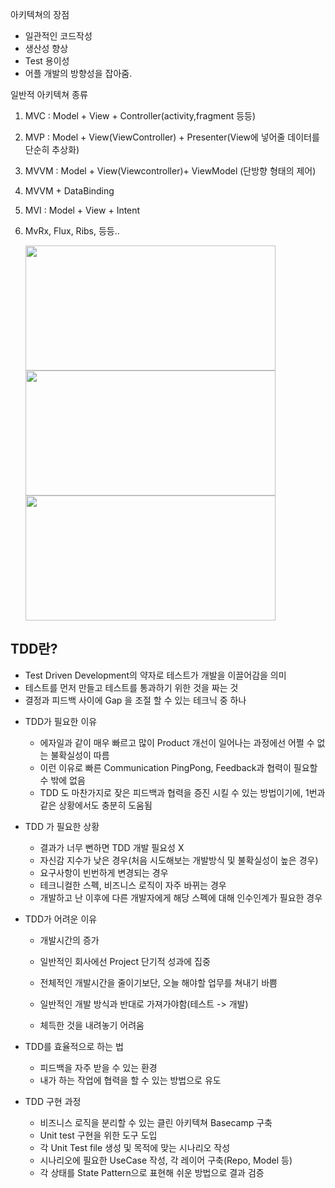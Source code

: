 아키텍쳐의 장점
 - 일관적인 코드작성
 - 생산성 향상
 - Test 용이성
 - 어플 개발의 방향성을 잡아줌.

일반적 아키텍쳐 종류
1. MVC : Model + View + Controller(activity,fragment 등등)
2. MVP : Model + View(ViewController) + Presenter(View에 넣어줄 데이터를 단순히 추상화)
3. MVVM : Model + View(Viewcontroller)+ ViewModel (단방향 형태의 제어)
4. MVVM + DataBinding
5. MVI : Model + View + Intent
6. MvRx, Flux, Ribs, 등등..


    <img src="https://user-images.githubusercontent.com/84216838/173282590-cbdebe5a-409f-4411-bd6e-a8b0a1d06216.png" width=400 height= 200>
    

    <img src="https://user-images.githubusercontent.com/84216838/173282837-830f1a9c-4d8c-492b-9a02-bdf44b7a78c5.png" width =400 height= 200>

    <img src="https://user-images.githubusercontent.com/84216838/173283013-6ab0c8b5-91b2-42eb-8c7b-d2aac509ad81.png" width = 400 height =200>

## TDD란? 
- Test Driven Development의 약자로 테스트가 개발을 이끌어감을 의미
- 테스트를 먼저 만들고 테스트를 통과하기 위한 것을 짜는 것
- 결정과 피드백 사이에 Gap 을 조절 할 수 있는 테크닉 중 하나

+ TDD가 필요한 이유
    - 에자일과 같이 매우 빠르고 많이 Product 개선이 일어나는 과정에선 어쩔 수 없는 불확실성이 따름
    - 이런 이유로 빠른 Communication PingPong, Feedback과 협력이 필요할 수 밖에 없음
    - TDD 도 마찬가지로 잦은 피드백과 협력을 증진 시킬 수 있는 방법이기에, 1번과 같은 상황에서도 충분히 도움됨

+ TDD 가 필요한 상황
    - 결과가 너무 뻔하면 TDD 개발 필요성 X
    - 자신감 지수가 낮은 경우(처음 시도해보는 개발방식 및 불확실성이 높은 경우)
    - 요구사항이 빈번하게 변경되는 경우
    - 테크니컬한 스펙, 비즈니스 로직이 자주 바뀌는 경우
    - 개발하고 난 이후에 다른 개발자에게 해당 스펙에 대해 인수인계가 필요한 경우

+ TDD가 어려운 이유
    - 개발시간의 증가
    - 일반적인 회사에선 Project 단기적 성과에 집중
    - 전체적인 개발시간을 줄이기보단, 오늘 해야할 업무를 쳐내기 바쁨

    - 일반적인 개발 방식과 반대로 가져가야함(테스트 -> 개발)
    - 체득한 것을 내려놓기 어려움

+ TDD를 효율적으로 하는 법
    - 피드백을 자주 받을 수 있는 환경
    - 내가 하는 작업에 협력을 할 수 있는 방법으로 유도

+ TDD 구현 과정
    - 비즈니스 로직을 분리할 수 있는 클린 아키텍쳐 Basecamp 구축
    - Unit test 구현을 위한 도구 도입
    - 각 Unit Test file 생성 및 목적에 맞는 시나리오 작성
    - 시나리오에 필요한 UseCase 작성, 각 레이어 구축(Repo, Model 등)
    - 각 상태를 State Pattern으로 표현해 쉬운 방법으로 결과 검증